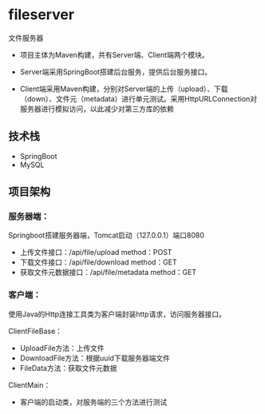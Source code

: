 # fileserver
文件服务器

- 项目主体为Maven构建，共有Server端、Client端两个模块。

- Server端采用SpringBoot搭建后台服务，提供后台服务接口。

- Client端采用Maven构建，分别对Server端的上传（upload）、下载（down）、文件元（metadata）进行单元测试。采用HttpURLConnection对服务器进行模拟访问，以此减少对第三方库的依赖

## 技术栈
- SpringBoot
- MySQL

## 项目架构

### 服务器端：
Springboot搭建服务器端，Tomcat启动（127.0.0.1）端口8080

- 上传文件接口：/api/file/upload  method：POST
- 下载文件接口：/api/file/download  method：GET
- 获取文件元数据接口：/api/file/metadata  method：GET

### 客户端：
使用Java的Http连接工具类为客户端封装http请求，访问服务器接口。

ClientFileBase：
- UploadFile方法：上传文件
- DownloadFile方法：根据uuid下载服务器端文件
- FileData方法：获取文件元数据

ClientMain：
- 客户端的启动类，对服务端的三个方法进行测试





